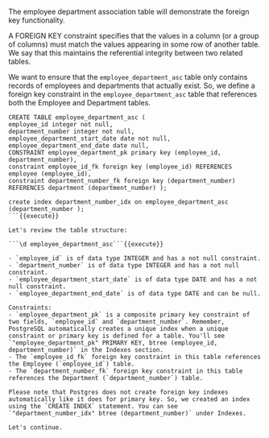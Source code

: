 

The employee department association table will demonstrate the foreign key functionality.

A FOREIGN KEY constraint specifies that the values in a column (or a group of columns) must match the values appearing in some row of another table. We say that this maintains the referential integrity between two related tables.

We want to ensure that the `employee_department_asc` table only contains records of employees and departments that actually exist. So, we define a foreign key constraint in the `employee_department_asc` table that references both the Employee and Department tables.

```
CREATE TABLE employee_department_asc (
employee_id integer not null,
department_number integer not null,
employee_department_start_date date not null,
employee_department_end_date date null,
CONSTRAINT employee_department_pk primary key (employee_id,
department_number),
constraint employee_id_fk foreign key (employee_id) REFERENCES
employee (employee_id),
constraint department_number_fk foreign key (department_number)
REFERENCES department (department_number) );

create index department_number_idx on employee_department_asc
(department_number );
```{{execute}}

Let's review the table structure:

```\d employee_department_asc```{{execute}}

- `employee_id` is of data type INTEGER and has a not null constraint.
- `department_number` is of data type INTEGER and has a not null constraint.
- `employee_department_start_date` is of data type DATE and has a not null constraint.
- `employee_department_end_date` is of data type DATE and can be null.

Constraints:
- `employee_department_pk` is a composite primary key constraint of two fields, `employee_id` and `department_number`. Remember, PostgreSQL automatically creates a unique index when a unique constraint or primary key is defined for a table. You'll see `"employee_department_pk" PRIMARY KEY, btree (employee_id, department_number)` in the Indexes section.
- The `employee_id_fk` foreign key constraint in this table references the Employee (`employee_id`) table. 
- The `department_number_fk` foreign key constraint in this table references the Department (`department_number`) table. 

Please note that Postgres does not create foreign key indexes automatically like it does for primary key. So, we created an index using the `CREATE INDEX` statement. You can see `"department_number_idx" btree (department_number)` under Indexes.

Let's continue.
